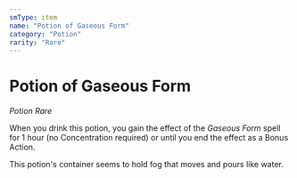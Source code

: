 ```yaml
---
smType: item
name: "Potion of Gaseous Form"
category: "Potion"
rarity: "Rare"
---
```


# Potion of Gaseous Form
*Potion Rare*

When you drink this potion, you gain the effect of the *Gaseous Form* spell for 1 hour (no Concentration required) or until you end the effect as a Bonus Action.

This potion's container seems to hold fog that moves and pours like water.
